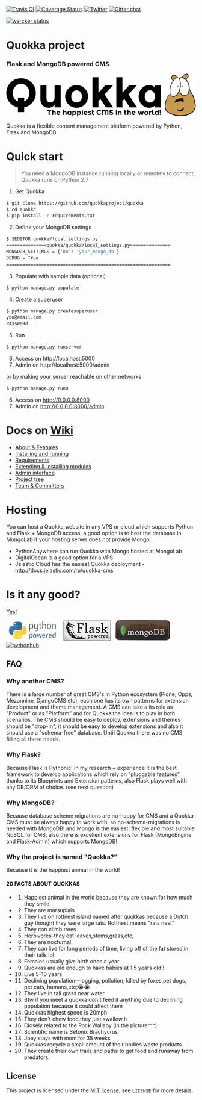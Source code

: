 [![Travis CI](http://img.shields.io/travis/quokkaproject/quokka.svg)](https://travis-ci.org/quokkaproject/quokka)
[![Coverage Status](http://img.shields.io/coveralls/quokkaproject/quokka.svg)](https://coveralls.io/r/quokkaproject/quokka)
[![Twitter](http://img.shields.io/badge/twitter-@quokkaproject-green.svg)](http://twitter.com/quokkaproject)
[![Gitter chat](https://badges.gitter.im/quokkaproject/quokka.png)](https://gitter.im/quokkaproject/quokka)


[![wercker status](https://app.wercker.com/status/e9cbc4497ee946083aa19fbd3f756c91/m "wercker status")](https://app.wercker.com/project/bykey/e9cbc4497ee946083aa19fbd3f756c91)

Quokka project
===============================================

### Flask and MongoDB powered CMS

<p align="center">
<img src="docs/logo.png" alt="quokka cms" />
</p>


Quokka is a flexible content management platform powered by Python, Flask and MongoDB.


Quick start
============

> You need a MongoDB instance running locally or remotely to connect. 
> Quokka runs on Python 2.7

1. Get Quokka

```bash
$ git clone https://github.com/quokkaproject/quokka
$ cd quokka
$ pip install -r requirements.txt
```

2. Define your MongoDB settings

```bash
$ $EDITOR quokka/local_settings.py
===============quokka/quokka/local_settings.py===============
MONGODB_SETTINGS = {'DB': 'your_mongo_db'}
DEBUG = True
=============================================================
```

3. Populate with sample data (optional)

```bash
$ python manage.py populate 

```

4. Create a superuser

```bash
$ python manage.py createsuperuser
you@email.com
P4$$W0Rd
```

5. Run

```bash
$ python manage.py runserver
```
6. Access on http://localhost:5000 
7. Admin on http://localhost:5000/admin

or by making your server reachable on other networks

```bash
$ python manage.py run0
```
6. Access on http://0.0.0.0:8000  
7. Admin on http://0.0.0.0:8000/admin


Docs on [Wiki](https://github.com/quokkaproject/quokka/wiki)
===============================================

* [About & Features](https://github.com/quokkaproject/quokka/wiki/about)
* [Installing and running](https://github.com/quokkaproject/quokka/wiki/installation)
* [Requirements](https://github.com/quokkaproject/quokka/wiki/requirements)
* [Extending & Installing modules](https://github.com/quokkaproject/quokka/wiki/plugins)
* [Admin interface](https://github.com/quokkaproject/quokka/wiki/screencast)
* [Project tree](https://github.com/quokkaproject/quokka/wiki/project-tree)
* [Team & Committers](https://github.com/quokkaproject/quokka/graphs/contributors)


Hosting
=======

You can host a Quokka website in any VPS or cloud which supports Python and Flask + MongoDB access, a good option is to host the database in MongoLab if your hosting server does not provide Mongo.

- PythonAnywhere can run Quokka with Mongo hosted at MongoLab
- DigitalOcean is a good option for a VPS
- Jelastic Cloud has the easiest Quokka deployment - http://docs.jelastic.com/ru/quokka-cms

Is it any good?
==============

[Yes!](https://news.ycombinator.com/item?id=3067434)


![python](docs/python_powered.png)
&nbsp;
![flask](docs/flask_powered.png)
&nbsp;
![mongo](docs/mongo_powered.jpg)
&nbsp;
[![pythonhub](http://secure.gravatar.com/avatar/fa9ccd40c6da8a0a934a383ffeb988e6?s=78)](http://github.com/pythonhub)

## FAQ

### Why another CMS?

There is a large number of great CMS's in Python ecosystem (Plone, Opps, Mezannine, DjangoCMS etc), each one has its own patterns for extension development and theme management. A CMS can take a its role as "Product" or as "Platform" and for Quokka the idea is to play in both scenarios, The CMS should be easy to deploy, extensions and themes should be "drop-in", it should be easy to develop extensions and also it should use a "schema-free" database. Until Quokka there was no CMS filling all these needs.

### Why Flask?

Because Flask is Pythonic! In my research + experience it is the best framework to develop applications which rely on "pluggable features" thanks to its Blueprints and Extension patterns, also Flask plays well with any DB/ORM of choice. (see next question) 

### Why MongoDB?

Because database scheme migrations are no-happy for CMS and a Quokka CMS must be always happy to work with, so no-schema-migrations is needed with MongoDB! and Mongo is the easiest, flexible and most suitable NoSQL for CMS, also there is excellent extensions for Flask (MongoEngine and Flask-Admin) which supports MongoDB!

### Why the project is named "Quokka?"

Because it is the happiest animal in the world!

#### 20 FACTS ABOUT QUOKKAS

- 1. Happiest animal in the world because they are known for how much they smile.
- 2. They are marsupials
- 3. They live on rottnest island named after quokkas because a Dutch guy thought they were large rats. Rottnest means "rats nest"
- 4. They can climb trees
- 5. Herbivores-they eat leaves,stems,grass,etc;
- 6. They are nocturnal
- 7. They can live for long periods of time, living off of the fat stored in their tails lol
- 8. Females usually give birth once a year
- 9. Quokkas are old enough to have babies at 1.5 years old!!
- 10. Live 5-10 years
- 11. Declining population—logging, pollution, killed by foxes,pet dogs, pet cats, humans,etc;😭😭
- 12. They live in tall grass near water
- 13. Btw if you meet a quokka don't feed it anything due to declining population because it could affect them
- 14. Quokkas highest speed is 20mph
- 15. They don't chew food.they just swallow it
- 16. Closely related to the Rock Wallaby (in the picture^^^)
- 17. Scientific name is Setonix Brachyurus
- 18. Joey stays with mom for 35 weeks
- 19. Quokkas recycle a small amount of their bodies waste products
- 20. They create their own trails and paths to get food and runaway from predators.

## License
This project is licensed under the [MIT license](http://opensource.org/licenses/MIT), see `LICENSE` for more details.


